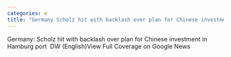 ```yaml
---
categories: e
title: "Germany Scholz hit with backlash over plan for Chinese investment in Hamburg port  DW English"
---
```

Germany: Scholz hit with backlash over plan for Chinese investment in Hamburg port&nbsp;&nbsp;DW (English)View Full Coverage on Google News